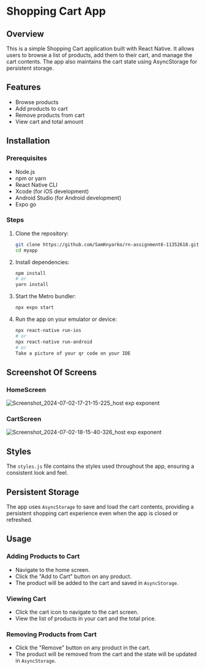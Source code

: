 # Shopping Cart App

## Overview
This is a simple Shopping Cart application built with React Native. It allows users to browse a list of products, add them to their cart, and manage the cart contents. The app also maintains the cart state using AsyncStorage for persistent storage.

## Features
- Browse products
- Add products to cart
- Remove products from cart
- View cart and total amount

## Installation

### Prerequisites
- Node.js
- npm or yarn
- React Native CLI
- Xcode (for iOS development)
- Android Studio (for Android development)
- Expo go

### Steps
1. Clone the repository:
   ```sh
   git clone https://github.com/SamKnyarko/rn-assignment6-11352618.git
   cd myapp
   ```

2. Install dependencies:
   ```sh
   npm install
   # or
   yarn install
   ```

3. Start the Metro bundler:
   ```sh
   npx expo start
   ```

4. Run the app on your emulator or device:
   ```sh
   npx react-native run-ios
   # or
   npx react-native run-android
   # or
   Take a picture of your qr code on your IDE
   ```



## Screenshot Of Screens

### HomeScreen
![Screenshot_2024-07-02-17-21-15-225_host exp exponent](https://github.com/SamKnyarko/rn-assignment6-11352618/assets/151433019/86440bd2-6d84-4187-a4f2-ba08140a4d9b)


### CartScreen
![Screenshot_2024-07-02-18-15-40-326_host exp exponent](https://github.com/SamKnyarko/rn-assignment6-11352618/assets/151433019/68188163-e684-4802-b68b-6e533888eeee)


## Styles
The `styles.js` file contains the styles used throughout the app, ensuring a consistent look and feel.

## Persistent Storage
The app uses `AsyncStorage` to save and load the cart contents, providing a persistent shopping cart experience even when the app is closed or refreshed.



## Usage

### Adding Products to Cart
- Navigate to the home screen.
- Click the "Add to Cart" button on any product.
- The product will be added to the cart and saved in `AsyncStorage`.

### Viewing Cart
- Click the cart icon to navigate to the cart screen.
- View the list of products in your cart and the total price.

### Removing Products from Cart
- Click the "Remove" button on any product in the cart.
- The product will be removed from the cart and the state will be updated in `AsyncStorage`.

